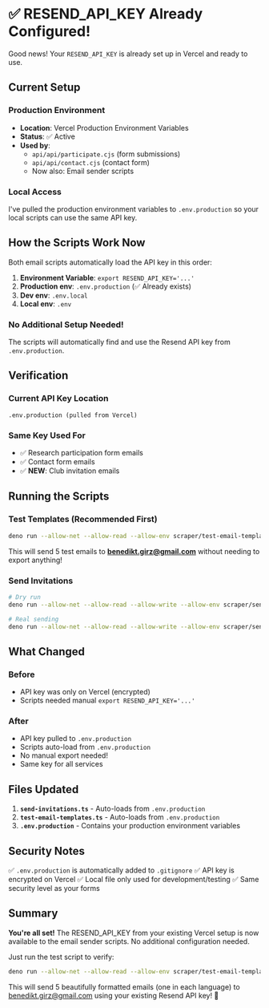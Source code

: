 # ✅ RESEND_API_KEY Already Configured!

Good news! Your `RESEND_API_KEY` is already set up in Vercel and ready to use.

## Current Setup

### Production Environment
- **Location**: Vercel Production Environment Variables
- **Status**: ✅ Active
- **Used by**:
  - `api/api/participate.cjs` (form submissions)
  - `api/api/contact.cjs` (contact form)
  - Now also: Email sender scripts

### Local Access
I've pulled the production environment variables to `.env.production` so your local scripts can use the same API key.

## How the Scripts Work Now

Both email scripts automatically load the API key in this order:

1. **Environment Variable**: `export RESEND_API_KEY='...'`
2. **Production env**: `.env.production` (✅ Already exists)
3. **Dev env**: `.env.local`
4. **Local env**: `.env`

### No Additional Setup Needed!

The scripts will automatically find and use the Resend API key from `.env.production`.

## Verification

### Current API Key Location
```
.env.production (pulled from Vercel)
```

### Same Key Used For
- ✅ Research participation form emails
- ✅ Contact form emails
- ✅ **NEW**: Club invitation emails

## Running the Scripts

### Test Templates (Recommended First)
```bash
deno run --allow-net --allow-read --allow-env scraper/test-email-templates.ts
```

This will send 5 test emails to **benedikt.girz@gmail.com** without needing to export anything!

### Send Invitations
```bash
# Dry run
deno run --allow-net --allow-read --allow-write --allow-env scraper/send-invitations.ts --dry-run

# Real sending
deno run --allow-net --allow-read --allow-write --allow-env scraper/send-invitations.ts
```

## What Changed

### Before
- API key was only on Vercel (encrypted)
- Scripts needed manual `export RESEND_API_KEY='...'`

### After
- API key pulled to `.env.production`
- Scripts auto-load from `.env.production`
- No manual export needed!
- Same key for all services

## Files Updated

1. **`send-invitations.ts`** - Auto-loads from `.env.production`
2. **`test-email-templates.ts`** - Auto-loads from `.env.production`
3. **`.env.production`** - Contains your production environment variables

## Security Notes

✅ `.env.production` is automatically added to `.gitignore`
✅ API key is encrypted on Vercel
✅ Local file only used for development/testing
✅ Same security level as your forms

## Summary

**You're all set!** The RESEND_API_KEY from your existing Vercel setup is now available to the email sender scripts. No additional configuration needed.

Just run the test script to verify:
```bash
deno run --allow-net --allow-read --allow-env scraper/test-email-templates.ts
```

This will send 5 beautifully formatted emails (one in each language) to benedikt.girz@gmail.com using your existing Resend API key! 🚀
